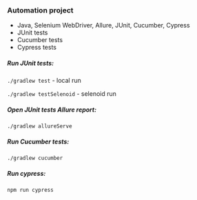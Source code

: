 ### Automation project
- Java, Selenium WebDriver, Allure, JUnit, Cucumber, Cypress
- JUnit tests
- Cucumber tests
- Cypress tests

##### Run JUnit tests:
`./gradlew test` - local run

`./gradlew testSelenoid` - selenoid run

##### Open JUnit tests Allure report:
`./gradlew allureServe`

##### Run Cucumber tests:
`./gradlew cucumber`

##### Run cypress:
`npm run cypress`